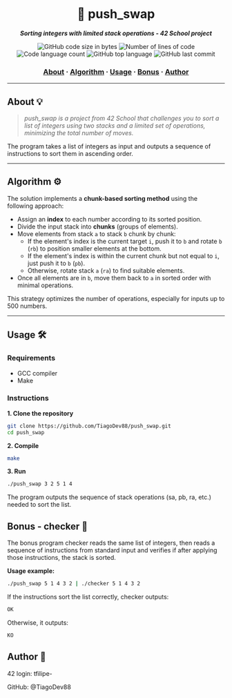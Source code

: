 <h1 align="center">
	🚀 push_swap
</h1>

<p align="center">
	<b><i>Sorting integers with limited stack operations - 42 School project</i></b><br>
</p>

<p align="center">
	<img alt="GitHub code size in bytes" src="https://img.shields.io/github/languages/code-size/TiagoDev88/push_swap?color=lightblue" />
	<img alt="Number of lines of code" src="https://img.shields.io/tokei/lines/github/TiagoDev88/push_swap?color=critical" />
	<img alt="Code language count" src="https://img.shields.io/github/languages/count/TiagoDev88/push_swap?color=yellow" />
	<img alt="GitHub top language" src="https://img.shields.io/github/languages/top/TiagoDev88/push_swap?color=blue" />
	<img alt="GitHub last commit" src="https://img.shields.io/github/last-commit/TiagoDev88/push_swap?color=green" />
</p>

<h3 align="center">
	<a href="#-about">About</a>
	<span> · </span>
	<a href="#-algorithm">Algorithm</a>
	<span> · </span>
	<a href="#-usage">Usage</a>
	<span> · </span>
	<a href="#-bonus">Bonus</a>
	<span> · </span>
	<a href="#-author">Author</a>
</h3>

---

## About 💡

> _push_swap is a project from 42 School that challenges you to sort a list of integers using two stacks and a limited set of operations, minimizing the total number of moves._

The program takes a list of integers as input and outputs a sequence of instructions to sort them in ascending order.

---

## Algorithm ⚙️

The solution implements a **chunk-based sorting method** using the following approach:

- Assign an **index** to each number according to its sorted position.
- Divide the input stack into **chunks** (groups of elements).
- Move elements from stack `a` to stack `b` chunk by chunk:
  - If the element's index is the current target `i`, push it to `b` and rotate `b` (`rb`) to position smaller elements at the bottom.
  - If the element's index is within the current chunk but not equal to `i`, just push it to `b` (`pb`).
  - Otherwise, rotate stack `a` (`ra`) to find suitable elements.
- Once all elements are in `b`, move them back to `a` in sorted order with minimal operations.

This strategy optimizes the number of operations, especially for inputs up to 500 numbers.

---

## Usage 🛠️

### Requirements

- GCC compiler
- Make

### Instructions

**1. Clone the repository**

```bash
git clone https://github.com/TiagoDev88/push_swap.git
cd push_swap
```

**2. Compile**
```bash
make
```

**3. Run**
```bash
./push_swap 3 2 5 1 4
```
The program outputs the sequence of stack operations (sa, pb, ra, etc.) needed to sort the list.

## Bonus - checker 🎁

The bonus program checker reads the same list of integers, then reads a sequence of instructions from standard input and verifies if after applying those instructions, the stack is sorted.

**Usage example:**
```bash
./push_swap 5 1 4 3 2 | ./checker 5 1 4 3 2
```
If the instructions sort the list correctly, checker outputs:

```bash
OK
```

Otherwise, it outputs:

```bash
KO
```

## Author 👤
42 login: tfilipe-

GitHub: @TiagoDev88
